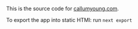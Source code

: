 This is the source code for [callumyoung.com](https://callumyoung.com).

To export the app into static HTMl: run `next export`